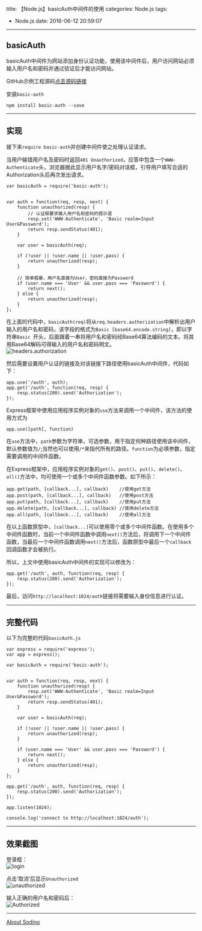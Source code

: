 title: 【Node.js】basicAuth中间件的使用
categories: Node.js
tags:
  - Node.js
date: 2016-06-12 20:59:07

---

## basicAuth ##
basicAuth中间件为网站添加身份认证功能，使用该中间件后，用户访问网站必须输入用户名和密码并通过验证后才能访问网站。

GitHub示例工程源码[点击源码链接](https://github.com/sodino/basicAuth)

安装`basic-auth`

````
npm install basic-auth --save 
````

---

## 实现 ##
接下来`require basic-auth`并创建中间件使之处理认证请求。

当用户输错用户名及密码时返回`401 Unauthorized`，应答中包含一个`WWW-Authenticate`头，浏览器据此显示用户名字/密码对话框，引导用户填写合适的Authorization头后再次发出请求。

````
var basicAuth = require('basic-auth');
  
  
var auth = function(req, resp, next) {
	function unauthorized(resp) {
		// 认证框要求输入用户名和密码的提示语
		resp.set('WWW-Authenticate', 'Basic realm=Input User&Password');
		return resp.sendStatus(401);
	}
  
	var user = basicAuth(req);
  
	if (!user || !user.name || !user.pass) {
		return unauthorized(resp);
	}
	  
	// 简单粗暴，用户名直接为User，密码直接为Password
	if (user.name === 'User' && user.pass === 'Password') {
		return next();
	} else {
		return unauthorized(resp);
	}
};

````

在上面的代码中，`basicAuth(req)`将从`req.headers.authorization`中解析出用户输入的用户名和密码，该字段的格式为`Basic [base64.encode.string]`，即以字符串`Basic `开头，后面跟着一串将用户名和密码经Base64算法编码的文本。将其用Base64解码可得输入的用户名和密码明文。  
![headers.authorization](http://ww1.sinaimg.cn/mw1024/e3dc9ceagw1f4sri230igj20fs09ttat.jpg)


然后需要设置用户认证的链接及对该链接下路径使用basicAuth中间件，代码如下：

````
app.use('/auth', auth);
app.get('/auth', function(req, resp) {
	resp.status(200).send('Authorization');
});
````

Express框架中使用应用程序实例对象的`use`方法来调用一个中间件，该方法的使用方式为  

````
app.use([path], function)
````

在`use`方法中，`path`参数为字符串，可选参数，用于指定何种路径使用该中间件，默认参数值为`/`;当然也可以使用`/*`来指代所有的路径。`function`为必填参数，指定需要调用的中间件函数。

在Express框架中，应用程序实例对象的`get()`、`post()`、`put()`、`delete()`、`all()`方法中，均可使用一个或多个中间件函数参数。如下所示：    

````
app.get(path, [callback...], callback)    //使用get方法
app.post(path, [callback...], callback)   //使用post方法
app.put(path, [callback...], callback)    //使用put方法
app.delete(path, [callback...], callback) //使用delete方法
app.all(path, [callback...], callback)    //使用all方法
````
在以上函数原型中，`[callback...]`可以使用零个或多个中间件函数。在使用多个中间件函数时，当前一个中间件函数中调用`next()`方法后，将调用下一个中间件函数，当最后一个中间件函数调用`next()`方法后，函数原型中最后一个`callback`回调函数才会被执行。

所以，上文中使用basicAuth中间件的实现可以修改为：   
````
app.get('/auth', auth, function(req, resp) {
	resp.status(200).send('Authorization');
});
````

最后，访问`http://localhost:1024/auth`链接将需要输入身份信息进行认证。

---

## 完整代码 ##  
以下为完整的代码`basicAuth.js`

````
var express = require('express');
var app = express();

var basicAuth = require('basic-auth');


var auth = function(req, resp, next) {
	function unauthorized(resp) {
		resp.set('WWW-Authenticate', 'Basic realm=Input User&Password');
		return resp.sendStatus(401);
	}

	var user = basicAuth(req);

	if (!user || !user.name || !user.pass) {
		return unauthorized(resp);
	}

	if (user.name === 'User' && user.pass === 'Password') {
		return next();
	} else {
		return unauthorized(resp);
	}
};

app.get('/auth', auth, function(req, resp) {
	resp.status(200).send('Authorization');
});

app.listen(1024);

console.log('connect to http://localhost:1024/auth');
````

---

## 效果截图 ##

登录框：  
![login](http://ww3.sinaimg.cn/mw690/e3dc9ceagw1f4sr3we13tj20e90g5mxl.jpg)

点击‘取消’后显示`Unauthorized`  
![unauthorized](http://ww4.sinaimg.cn/mw690/e3dc9ceagw1f4sr3x0jwfj20ac04h0sy.jpg)

输入正确的用户名和密码后：  
![Authorized](http://ww1.sinaimg.cn/mw690/e3dc9ceagw1f4sr3xbychj20b7042aab.jpg)

---





[About Sodino](http://sodino.com/about/)